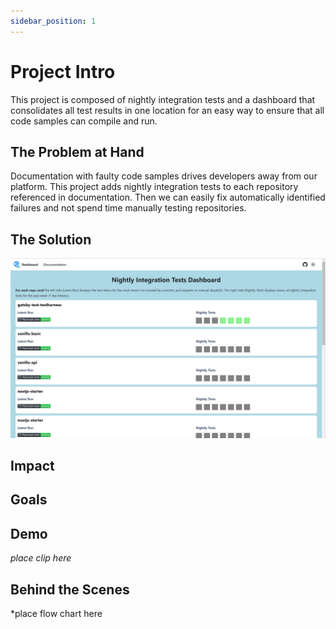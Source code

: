 ```yaml
---
sidebar_position: 1
---
```


# Project Intro

This project is composed of nightly integration tests and a dashboard that consolidates all test results in one location for an easy way to ensure that all code samples can compile and run.

## The Problem at Hand 

Documentation with faulty code samples drives developers away from our platform. This project adds nightly integration tests to each repository referenced in documentation. Then we can easily fix automatically identified failures and not spend time manually testing repositories.

## The Solution

![Project home page](./img/home-page.png)

## Impact

## Goals

## Demo

*place clip here*

## Behind the Scenes

*place flow chart here
